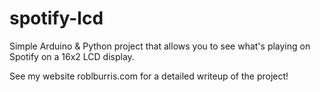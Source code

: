 # spotify-lcd
Simple Arduino & Python project that allows you to see what's playing on Spotify on a 16x2 LCD display.

See my website roblburris.com for a detailed writeup of the project!
